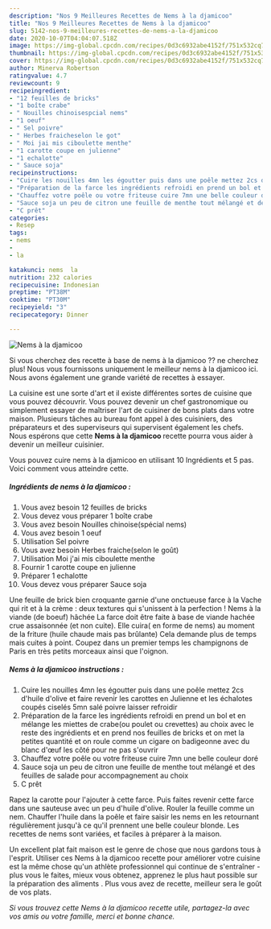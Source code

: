 ```yaml
---
description: "Nos 9 Meilleures Recettes de Nems à la djamicoo"
title: "Nos 9 Meilleures Recettes de Nems à la djamicoo"
slug: 5142-nos-9-meilleures-recettes-de-nems-a-la-djamicoo
date: 2020-10-07T04:04:07.518Z
image: https://img-global.cpcdn.com/recipes/0d3c6932abe4152f/751x532cq70/nems-a-la-djamicoo-photo-principale-de-la-recette.jpg
thumbnail: https://img-global.cpcdn.com/recipes/0d3c6932abe4152f/751x532cq70/nems-a-la-djamicoo-photo-principale-de-la-recette.jpg
cover: https://img-global.cpcdn.com/recipes/0d3c6932abe4152f/751x532cq70/nems-a-la-djamicoo-photo-principale-de-la-recette.jpg
author: Minerva Robertson
ratingvalue: 4.7
reviewcount: 9
recipeingredient:
- "12 feuilles de bricks"
- "1 boîte crabe"
- " Nouilles chinoisespcial nems"
- "1 oeuf"
- " Sel poivre"
- " Herbes fraicheselon le got"
- " Moi jai mis ciboulette menthe"
- "1 carotte coupe en julienne"
- "1 echalotte"
- " Sauce soja"
recipeinstructions:
- "Cuire les nouilles 4mn les égoutter puis dans une poêle mettez 2cs d&#39;huile d&#39;olive et faire revenir les carottes en Julienne et les échalotes coupés ciselés 5mn salé poivre laisser refroidir"
- "Préparation de la farce les ingrédients refroidi en prend un bol et en mélange les miettes de crabe(ou poulet ou crevettes) au choix avec le reste des ingrédients et en prend nos feuilles de bricks et on met la petites quantité et on roule comme un cigare on badigeonne avec du blanc d&#39;œuf les côté pour ne pas s&#39;ouvrir"
- "Chauffez votre poêle ou votre friteuse cuire 7mn une belle couleur doré"
- "Sauce soja un peu de citron une feuille de menthe tout mélangé et des feuilles de salade pour accompagnement au choix"
- "C prêt"
categories:
- Resep
tags:
- nems
- 
- la

katakunci: nems  la 
nutrition: 232 calories
recipecuisine: Indonesian
preptime: "PT38M"
cooktime: "PT30M"
recipeyield: "3"
recipecategory: Dinner

---
```



![Nems à la djamicoo](https://img-global.cpcdn.com/recipes/0d3c6932abe4152f/751x532cq70/nems-a-la-djamicoo-photo-principale-de-la-recette.jpg)

Si vous cherchez des recette à base de nems à la djamicoo ?? ne cherchez plus! Nous vous fournissons uniquement le meilleur nems à la djamicoo ici. Nous avons également une grande variété de recettes à essayer.

La cuisine est une sorte d'art et il existe différentes sortes de cuisine que vous pouvez découvrir. Vous pouvez devenir un chef gastronomique ou simplement essayer de maîtriser l'art de cuisiner de bons plats dans votre maison. Plusieurs tâches au bureau font appel à des cuisiniers, des préparateurs et des superviseurs qui supervisent également les chefs. Nous espérons que cette <strong> Nems à la djamicoo </strong> recette pourra vous aider à devenir un meilleur cuisinier.

<!--inarticleads1-->

Vous pouvez cuire nems à la djamicoo en utilisant 10 Ingrédients et 5 pas. Voici comment vous atteindre cette.

##### Ingrédients de nems à la djamicoo :

1. Vous avez besoin 12 feuilles de bricks
1. Vous devez vous préparer 1 boîte crabe
1. Vous avez besoin  Nouilles chinoise(spécial nems)
1. Vous avez besoin 1 oeuf
1. Utilisation  Sel poivre
1. Vous avez besoin  Herbes fraiche(selon le goût)
1. Utilisation  Moi j&#39;ai mis ciboulette menthe
1. Fournir 1 carotte coupe en julienne
1. Préparer 1 echalotte
1. Vous devez vous préparer  Sauce soja


Une feuille de brick bien croquante garnie d&#39;une onctueuse farce à la Vache qui rit et à la crème : deux textures qui s&#39;unissent à la perfection ! Nems à la viande (de boeuf) hâchée La farce doit être faite à base de viande hachée crue assaisonnée (et non cuite). Elle cuira( en forme de nems) au moment de la friture (huile chaude mais pas brûlante) Cela demande plus de temps mais cuites à point. Coupez dans un premier temps les champignons de Paris en très petits morceaux ainsi que l&#39;oignon. 

<!--inarticleads2-->

##### Nems à la djamicoo instructions :

1. Cuire les nouilles 4mn les égoutter puis dans une poêle mettez 2cs d&#39;huile d&#39;olive et faire revenir les carottes en Julienne et les échalotes coupés ciselés 5mn salé poivre laisser refroidir
1. Préparation de la farce les ingrédients refroidi en prend un bol et en mélange les miettes de crabe(ou poulet ou crevettes) au choix avec le reste des ingrédients et en prend nos feuilles de bricks et on met la petites quantité et on roule comme un cigare on badigeonne avec du blanc d&#39;œuf les côté pour ne pas s&#39;ouvrir
1. Chauffez votre poêle ou votre friteuse cuire 7mn une belle couleur doré
1. Sauce soja un peu de citron une feuille de menthe tout mélangé et des feuilles de salade pour accompagnement au choix
1. C prêt


Rapez la carotte pour l&#39;ajouter à cette farce. Puis faites revenir cette farce dans une sauteuse avec un peu d&#39;huile d&#39;olive. Rouler la feuille comme un nem. Chauffer l&#39;huile dans la poêle et faire saisir les nems en les retournant régulièrement jusqu&#39;à ce qu&#39;il prennent une belle couleur blonde. Les recettes de nems sont variées, et faciles à préparer à la maison. 

<!--inarticleads1-->

<p>
Un excellent plat fait maison est le genre de chose que nous gardons tous à l'esprit. Utiliser ces Nems à la djamicoo recette pour améliorer votre cuisine est la même chose qu'un athlète professionnel qui continue de s'entraîner - plus vous le faites, mieux vous obtenez, apprenez le plus haut possible sur la préparation des aliments . Plus vous avez de recette, meilleur sera le goût de vos plats.
</p>

<p>
<i>Si vous trouvez cette Nems à la djamicoo recette utile, partagez-la avec vos amis ou votre famille, merci et bonne chance.</i>
</p>
